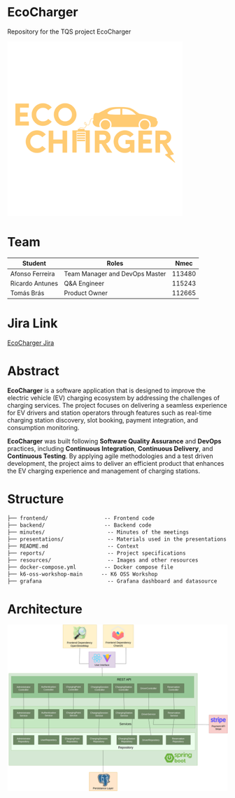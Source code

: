 # EcoCharger
Repository for the TQS project EcoCharger

<img src="resources/EcoCharger_Logo.png" alt="EcoChargerLogo" width="400"/>

# Team

| Student         | Roles         | Nmec   |
| --------------- | ------------- | ------ |
| Afonso Ferreira     | Team Manager and DevOps Master | 113480  |
| Ricardo Antunes | Q&A Engineer | 115243 |
| Tomás Brás | Product Owner | 112665 |

# Jira Link
[EcoCharger Jira](https://ua-deti-alof.atlassian.net/jira/software/projects/ET/boards/2)

# Abstract

**EcoCharger** is a software application that is designed to improve the electric vehicle (EV) charging ecosystem by addressing the challenges of charging services. The project focuses on delivering a seamless experience for EV drivers and station operators through features such as real-time charging station discovery, slot booking, payment integration, and consumption monitoring.

**EcoCharger** was built following **Software Quality Assurance** and **DevOps** practices, including **Continuous Integration**, **Continuous Delivery**, and **Continuous Testing**. By applying agile methodologies and a test driven development, the project aims to deliver an efficient product that enhances the EV charging experience and management of charging stations.

# Structure

```
├── frontend/                  -- Frontend code
├── backend/                   -- Backend code
├── minutes/                    -- Minutes of the meetings
├── presentations/              -- Materials used in the presentations
├── README.md                   -- Context
├── reports/                    -- Project specifications
├── resources/                  -- Images and other resources
├── docker-compose.yml         -- Docker compose file
├── k6-oss-workshop-main      -- K6 OSS Workshop
├── grafana                     -- Grafana dashboard and datasource
```

# Architecture
![Architecture](resources/architecture.png)